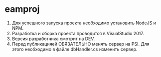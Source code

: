 # eamproj
1. Для успешного запуска проекта необходимо установить NodeJS и NPM.
2. Разработка и сборка проекта проводится в VisualStudio 2017.
3. Версия разработчика смотрит на DEV.
4. Перед публикацияей ОБЯЗАТЕЛЬНО менять сервер на PSI. Для этого необходимо в файле dbHandler.cs изменить сервер.
